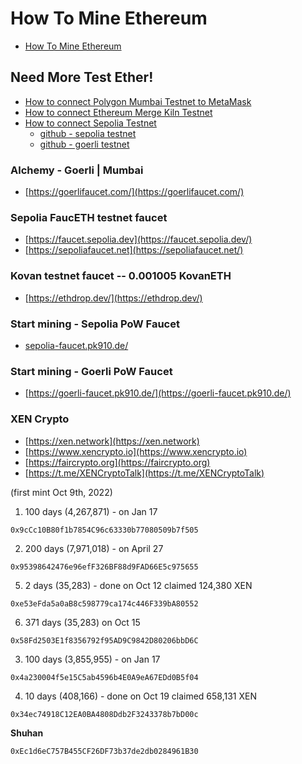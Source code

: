 #   How To Mine Ethereum

-   [How To Mine Ethereum](https://www.realvision.com/blog/how-to-mine-ethereum)

## Need More Test Ether! 
-   [How to connect Polygon Mumbai Testnet to MetaMask](https://medium.com/stakingbits/how-to-connect-polygon-mumbai-testnet-to-metamask-fc3487a3871f)
-   [How to connect Ethereum Merge Kiln Testnet](https://etherworld.co/2022/03/14/how-to-join-ethereum-merge-kiln-testnet/)
-   [How to connect Sepolia Testnet](https://learn.block6.tech/sepolia-testnet-cfe6623f05dc)
    -   [github - sepolia testnet](https://github.com/eth-clients/sepolia)
    -   [github - goerli testnet](https://github.com/eth-clients/goerli)

###  Alchemy - Goerli | Mumbai 
-   [https://goerlifaucet.com/](https://goerlifaucet.com/)

###  Sepolia FaucETH testnet faucet
-   [https://faucet.sepolia.dev](https://faucet.sepolia.dev/)
-   [https://sepoliafaucet.net](https://sepoliafaucet.net/)

###  Kovan testnet faucet -- 0.001005 KovanETH
-   [https://ethdrop.dev/](https://ethdrop.dev/)

###  Start mining - Sepolia PoW Faucet
-   [sepolia-faucet.pk910.de/](https://sepolia-faucet.pk910.de)

###  Start mining - Goerli PoW Faucet
-   [https://goerli-faucet.pk910.de/](https://goerli-faucet.pk910.de/)



###  XEN Crypto

-   [https://xen.network](https://xen.network)
-   [https://www.xencrypto.io](https://www.xencrypto.io)
-   [https://faircrypto.org](https://faircrypto.org)
-   [https://t.me/XENCryptoTalk](https://t.me/XENCryptoTalk)

(first mint Oct 9th, 2022)
1. 100 days (4,267,871) - on Jan 17
```
0x9cCc10B80f1b7854C96c63330b77080509b7f505
```

2. 200 days (7,971,018) - on April 27 
```
0x95398642476e96efF326BF88d9FAD66E5c975655
```

5. 2 days (35,283) - done on Oct 12 claimed 124,380 XEN
```
0xe53eFda5a0aB8c598779ca174c446F339bA80552
```

6. 371 days (35,283) on Oct 15
```
0x58Fd2503E1f8356792f95AD9C9842D80206bbD6C
```

3. 100 days (3,855,955) - on Jan 17 
```
0x4a230004f5e15C5ab4596b4E0A9eA67EDd0B5f04
```

4. 10 days (408,166) - done on Oct 19 claimed 658,131 XEN
```
0x34ec74918C12EA0BA4808Ddb2F3243378b7bD00c
```





**Shuhan**
```
0xEc1d6eC757B455CF26DF73b37de2db0284961B30
```